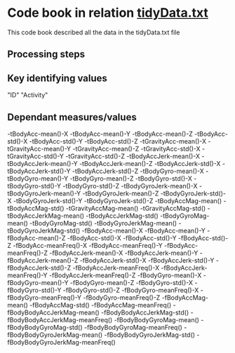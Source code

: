 # Code book in relation [tidyData.txt](tidyData.txt)
This code book described all the data in the tidyData.txt file

## Processing steps

## Key identifying values
"ID" "Activity" 

## Dependant measures/values
-tBodyAcc-mean()-X 
-tBodyAcc-mean()-Y 
-tBodyAcc-mean()-Z 
-tBodyAcc-std()-X 
-tBodyAcc-std()-Y 
-tBodyAcc-std()-Z 
-tGravityAcc-mean()-X
-tGravityAcc-mean()-Y 
-tGravityAcc-mean()-Z 
-tGravityAcc-std()-X 
-tGravityAcc-std()-Y 
-tGravityAcc-std()-Z 
-tBodyAccJerk-mean()-X
-tBodyAccJerk-mean()-Y
-tBodyAccJerk-mean()-Z
-tBodyAccJerk-std()-X 
-tBodyAccJerk-std()-Y 
-tBodyAccJerk-std()-Z
-tBodyGyro-mean()-X 
-tBodyGyro-mean()-Y 
-tBodyGyro-mean()-Z 
-tBodyGyro-std()-X
-tBodyGyro-std()-Y 
-tBodyGyro-std()-Z
-tBodyGyroJerk-mean()-X 
-tBodyGyroJerk-mean()-Y 
-tBodyGyroJerk-mean()-Z 
-tBodyGyroJerk-std()-X
-tBodyGyroJerk-std()-Y 
-tBodyGyroJerk-std()-Z
-tBodyAccMag-mean() 
-tBodyAccMag-std()
-tGravityAccMag-mean()
-tGravityAccMag-std()
-tBodyAccJerkMag-mean()
-tBodyAccJerkMag-std()
-tBodyGyroMag-mean() 
-tBodyGyroMag-std()
-tBodyGyroJerkMag-mean() 
-tBodyGyroJerkMag-std() 
-fBodyAcc-mean()-X 
-fBodyAcc-mean()-Y 
-fBodyAcc-mean()-Z 
-fBodyAcc-std()-X
-fBodyAcc-std()-Y
-fBodyAcc-std()-Z
-fBodyAcc-meanFreq()-X 
-fBodyAcc-meanFreq()-Y 
-fBodyAcc-meanFreq()-Z
-fBodyAccJerk-mean()-X 
-fBodyAccJerk-mean()-Y 
-fBodyAccJerk-mean()-Z 
-fBodyAccJerk-std()-X
-fBodyAccJerk-std()-Y
-fBodyAccJerk-std()-Z
-fBodyAccJerk-meanFreq()-X
-fBodyAccJerk-meanFreq()-Y
-fBodyAccJerk-meanFreq()-Z
-fBodyGyro-mean()-X 
-fBodyGyro-mean()-Y 
-fBodyGyro-mean()-Z 
-fBodyGyro-std()-X
-fBodyGyro-std()-Y
-fBodyGyro-std()-Z
-fBodyGyro-meanFreq()-X 
-fBodyGyro-meanFreq()-Y
-fBodyGyro-meanFreq()-Z 
-fBodyAccMag-mean()
-fBodyAccMag-std()
-fBodyAccMag-meanFreq()
-fBodyBodyAccJerkMag-mean() 
-fBodyBodyAccJerkMag-std()
-fBodyBodyAccJerkMag-meanFreq()
-fBodyBodyGyroMag-mean() 
-fBodyBodyGyroMag-std()
-fBodyBodyGyroMag-meanFreq()
-fBodyBodyGyroJerkMag-mean()
-fBodyBodyGyroJerkMag-std()
-fBodyBodyGyroJerkMag-meanFreq()
